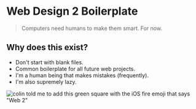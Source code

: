 # Web Design 2 Boilerplate

> Computers need humans to make them smart.  For now. 

## Why does this exist? 
* Don't start with blank files.
* Common boilerplate for all future web projects. 
* I'm a human being that makes mistakes (frequently). 
* I'm also supremely lazy. 

![colin told me to add this green square with the iOS fire emoji that says "Web 2"](https://files.gitbook.com/v0/b/gitbook-x-prod.appspot.com/o/spaces%2FU0HUZWjoFWylOv4oKdRx%2Fuploads%2FYZ49hTrrqwCSbSApwqq1%2FWeb%202%20Starter.png?alt=media&token=163de608-50f8-4042-926b-b57e45478d69)
